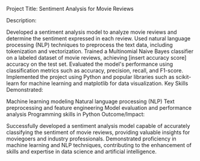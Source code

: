 Project Title: Sentiment Analysis for Movie Reviews

Description:

Developed a sentiment analysis model to analyze movie reviews and determine the sentiment expressed in each review.
Used natural language processing (NLP) techniques to preprocess the text data, including tokenization and vectorization.
Trained a Multinomial Naive Bayes classifier on a labeled dataset of movie reviews, achieving [insert accuracy score] accuracy on the test set.
Evaluated the model's performance using classification metrics such as accuracy, precision, recall, and F1-score.
Implemented the project using Python and popular libraries such as scikit-learn for machine learning and matplotlib for data visualization.
Key Skills Demonstrated:

Machine learning modeling
Natural language processing (NLP)
Text preprocessing and feature engineering
Model evaluation and performance analysis
Programming skills in Python
Outcome/Impact:

Successfully developed a sentiment analysis model capable of accurately classifying the sentiment of movie reviews, providing valuable insights for moviegoers and industry professionals.
Demonstrated proficiency in machine learning and NLP techniques, contributing to the enhancement of skills and expertise in data science and artificial intelligence.
